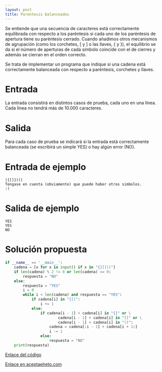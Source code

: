 ```yaml
---
layout: post
title: Parentesis balanceados
---
```


Se entiende que una secuencia de caracteres está correctamente equilibrada con respecto a los paréntesis si cada uno de los paréntesis de apertura tiene su paréntesis cerrado. Cuando añadimos otros mecanismos de agrupación (como los corchetes, [ y ] o las llaves, { y }), el equilibrio se da si el número de aperturas de cada símbolo coincide con el de cierres y además se cierran en el orden correcto.

Se trata de implementar un programa que indique si una cadena está correctamente balanceada con respecto a paréntesis, corchetes y llaves.

# Entrada

La entrada consistirá en distintos casos de prueba, cada uno en una línea. Cada línea no tendrá más de 10.000 caracteres.

# Salida

Para cada caso de prueba se indicará si la entrada está correctamente balanceada (se escribirá un simple YES) o hay algún error (NO).

# Entrada de ejemplo

```
({[]})()
Tengase en cuenta (obviamente) que puede haber otros simbolos.
:)
```

# Salida de ejemplo

```
YES
YES
NO
```
# Solución propuesta

``` python
if __name__ == '__main__':
    cadena = [x for x in input() if x in "{}[]()"]
    if len(cadena) % 2 != 0 or len(cadena) == 0:
        respuesta = "NO"
    else:
        respuesta = "YES"
        i = 0
        while i < len(cadena) and respuesta == "YES":
            if cadena[i] in "{[(":
                i += 1
            else:
                if cadena[i - 1] + cadena[i] in "{}" or \
                        cadena[i - 1] + cadena[i] in "[]" or \
                        cadena[i - 1] + cadena[i] in "()":
                    cadena = cadena[:i - 1] + cadena[i + 1:]
                    i -= 1
                else:
                    respuesta = "NO"
    print(respuesta)
```

[Enlace del código](https://github.com/israelem/aceptaelreto/blob/master/codes/2017-10-16-parentesis.py)

[Enlace en aceptaelreto.com](https://www.aceptaelreto.com/problem/statement.php?id=141&potw=1)
